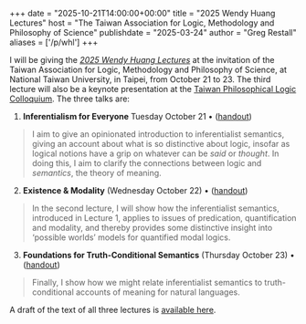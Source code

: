 +++
date = "2025-10-21T14:00:00+00:00"
title = "2025 Wendy Huang Lectures"
host = "The Taiwan Association for Logic, Methodology and Philosophy of Science"
publishdate = "2025-03-24"
author = "Greg Restall"
aliases = ['/p/whl']
+++

I will be giving the *[2025 Wendy Huang Lectures](https://philo.ntu.edu.tw/web/announcement/announcement_in.jsp?np_id=NP1760664807989)*
at the invitation of the Taiwan Association for Logic,
Methodology and Philosophy of Science, at National Taiwan University, in
Taipei, from October 21 to 23. The third lecture will also be a keynote
presentation at the [Taiwan Philosophical Logic Colloquium](https://sites.google.com/view/tplc-2025/home).
The three talks 
are:

1. <b>Inferentialism for Everyone</b> Tuesday October 21 &bull; ([handout](/handouts/whl-h-1.pdf))
> I aim to give an opinionated introduction to inferentialist
> semantics, giving an account about what is so distinctive about
> logic, insofar as logical notions have a grip on whatever can be
> _said_ or _thought_. In doing this, I aim to clarify the connections
> between logic and _semantics_, the theory of meaning.
2. <b>Existence &amp; Modality</b> (Wednesday October 22) &bull; ([handout](/handouts/whl-h-2.pdf))
> In the second lecture, I will show how the inferentialist
> semantics, introduced in Lecture 1, applies to issues of
> predication, quantification and modality, and thereby provides
> some distinctive insight into ‘possible worlds’ models for
> quantified modal logics.
3. <b>Foundations for Truth-Conditional Semantics</b> (Thursday October 23) &bull; ([handout](/handouts/whl-h-3.pdf))
> Finally, I show how we might relate inferentialist semantics to truth-conditional accounts of meaning for natural languages.

A draft of the text of all three lectures is [available here](/handouts/whl-l.pdf).
